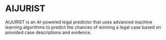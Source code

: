 # AIJURIST
  AIJURIST is an AI-powered legal predictor that uses advanced machine learning algorithms to predict the chances of winning a legal case based on provided case descriptions and evidence.

